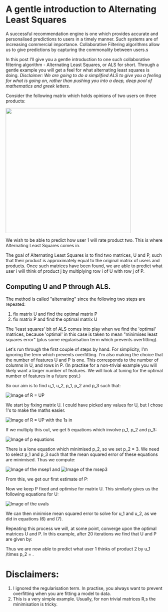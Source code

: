 # A gentle introduction to Alternating Least Squares

A successful recommendation engine is one which provides accurate and personalised predictions to users in a timely manner. Such systems are of increasing commercial importance. Collaborative Filtering algorithms allow us to give predictions by capturing the commonality between users.s

In this post I'll give you a gentle introduction to one such collaborative filtering algorithm - Alternating Least Squares, or ALS for short. Through a gentle example you will get a feel for what alternating least squares is doing. _Disclaimer: We are going to do a simplified ALS to give you a feeling for what is going on, rather than pushing you into a deep, deep pool of mathematics and greek letters._

Consider the following matrix which holds opinions of two users on three products:

<img src="https://sophwats.github.com/images/RowsColsLabR.png" width="400" class="center">

 We wish to be able to predict how user 1 will rate product two. This is where Alternating Least Squares comes in.

The goal of Alternating Least Squares is to find two matrices, U and P, such that their product is approximately equal to the original matrix of users and products. Once such matrices have been found, we are able to predict what user i will think of product j by multiplying row i of U with row j of P.

## Computing U and P through ALS.

The method is called "alternating" since the following two steps are repeated:
1. fix matrix U and find the optimal matrix P
2. fix matrix P and find the optimal matrix U

The 'least squares' bit of ALS comes into play when we find the 'optimal' matrices, because 'optimal' in this case is taken to mean "minimises least squares error" (plus some regularisation term which prevents overfitting).

Let's run through the first couple of steps by hand. For simplicity, I'm ignoring the term which prevents overfitting. I'm also making the choice that the number of features U and P is one. This corresponds to the number of columns in U, and rows in P. (In practise for a non-trivial example you will likely want a larger number of features. We will look at tuning for the optimal number of features in a future post.)

So our aim is to find u_1, u_2, p_1, p_2 and p_3 such that:

![Image of R = UP](https://sophwats.github.com/images/Factored.png)

We start by fixing matrix U. I could have picked any values for U, but I chose 1's to make the maths easier.

![Image of R = UP with the 1s in](https://sophwats.github.com/images/Uis1.png)

If we multiply this out, we get 5 equations which involve p_1, p_2 and p_3:

![Image of p equations](https://sophwats.github.com/images/pvals.png)

There is a lone equation which minimised p_2, so we set p_2 = 3. We need to select p_1 and p_3 such that the mean squared error of these equations are minimised. Thus we compute:

![Image of the msep1](https://sophwats.github.com/images/optp1.png)
and
![Image of the msep3](https://sophwats.github.com/images/optp3.png)

From this, we get our first estimate of P:


Now we keep P fixed and optimise for matrix U. This similarly gives us the following equations for U:

![Image of the uvals](https://sophwats.github.com/images/uvals.png)


We can then minimise mean squared error to solve for u_1 and u_2, as we did in equations (6) and (7).

Repeating this process we will, at some point, converge upon the optimal matrices U and P. In this example, after 20 iterations we find that U and P are given by:


Thus we are now able to predict what user 1 thinks of product 2 by u_1 /times p_2 = .

# Disclaimers:
1. I ignored the regularisation term. In practise, you always want to prevent overfitting when you are fitting a model to data.
2. This is a very simple example. Usually, for non trivial matrices R,s the minimisation is tricky.
